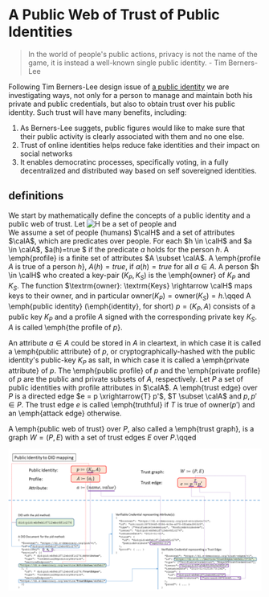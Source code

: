 # A Public Web of Trust of Public Identities

> In the world of people's public actions, privacy is not the name of the game, it is instead a well-known single public identity. - Tim Berners-Lee

Following Tim Berners-Lee design issue of [a public identity](https://www.w3.org/DesignIssues/PublicIdentity.html) we are investigating ways, not only for a person to manage and maintain both his private and public credentials, but also to obtain trust over his public identity. Such trust will have many benefits, including:
1. As Berners-Lee suggets, public figures would like to make sure that their public activity is clearly associated with them and no one else.
2. Trust of online identities helps reduce fake identities and their impact on social networks
3. It enables democratinc processes, specifically voting, in a fully decentralized and distributed way based on self sovereigned identities.

## definitions
We start by mathematically define the concepts of a public identity and a public web of trust. Let ![H](http://latex.codecogs.com/svg.latex?\mathcal{H}) be a set of people and  
We assume a set of people (humans) $\calH$ and a set of attributes $\calA$, which are predicates over people.  For each $h \in \calH$ and $a \in \calA$, $a(h)=true $ if the predicate $a$ holds for the person $h$.  A \emph{profile} is a finite set of attributes $A \subset \calA$. A \emph{profile $A$ is true of a person $h$}, $A(h) = true$, if $a(h) = true$ for all $a \in A$.
A person $h \in \calH$ who created a key-pair $(K_P,K_S)$ is the \emph{owner} of $K_P$ and $K_S$. The function $\textrm{owner}: \textrm{Keys} \rightarrow \calH$  maps keys to their owner, and in particular $\textrm{owner}(K_P)=\textrm{owner}(K_S)=h$.\qqed
A \emph{public identity} (\emph{identity}, for short) $p=(K_P,A)$ consists of a public key $K_P$ and a profile $A$ signed with the corresponding private key $K_S$.  $A$ is called \emph{the profile of $p$}. 

An attribute $a \in A$ could be stored in $A$ in cleartext, in which case it is called a \emph{public attribute} of $p$, or cryptographically-hashed with the public identity's public-key $K_P$ as salt, in which case it is called a \emph{private attribute} of $p$.  The \emph{public profile} of $p$ and the \emph{private profile} of $p$ are the public and private subsets of $A$, respectively.
Let $P$ a set of public identities with profile attributes in $\calA$.  A \emph{trust edge} over $P$ is a directed edge $e = p \xrightarrow{T} p'$,  $T \subset \calA$ and $p, p' \in P$. The trust edge $e$ is called \emph{truthful} if $T$ is true of $\textrm{owner}(p')$ and an \emph{attack edge} otherwise. 

A \emph{public web of trust} over $P$, also called a \emph{trust graph}, is a graph $W=(P,E)$ with a set of trust edges $E$ over $P$.\qqed

![Public web of trust as verifiable credentials](https://github.com/ouripoupko/papers/blob/master/images/DIDDataStructure.png)
